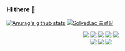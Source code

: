 ### Hi there 👋

[![Anurag's github stats](https://github-readme-stats.vercel.app/api?username=ip99202&theme=onedark)](https://github.com/anuraghazra/github-readme-stats)
[![Solved.ac 프로필](http://mazassumnida.wtf/api/v2/generate_badge?boj=ip99202)](https://solved.ac/ip99202)


<div align=center>
  
![](https://img.shields.io/badge/-Java-555555?logo=Java)
![](https://img.shields.io/badge/-Spring-white?logo=Spring)
![](https://img.shields.io/badge/-JPA-white?logo=Spring)
![](https://img.shields.io/badge/-Node.js-white?logo=Node.js)
![](https://img.shields.io/badge/-Angular-lightgrey?logo=Angular)  
[![](http://img.shields.io/badge/-Tech%20blog-black?style=flat-square&logo=github&link=https://ip99202.github.io/)](https://ip99202.github.io/)
[![](http://img.shields.io/badge/-About%20Me-brightgreen?style=flat-square&link=https://ip99202.github.io/tabs/about/)](https://ip99202.github.io/tabs/about/)
[![](https://hits.seeyoufarm.com/api/count/incr/badge.svg?url=https%3A%2F%2Fgithub.com%2Fip99202)](https://hits.seeyoufarm.com)


</div>

<!--
**ip99202/ip99202** is a ✨ _special_ ✨ repository because its `README.md` (this file) appears on your GitHub profile.

Here are some ideas to get you started:

- 🔭 I’m currently working on ...
- 🌱 I’m currently learning ...
- 👯 I’m looking to collaborate on ...
- 🤔 I’m looking for help with ...
- 💬 Ask me about ...
- 📫 How to reach me: ...
- 😄 Pronouns: ...
- ⚡ Fun fact: ...
-->
